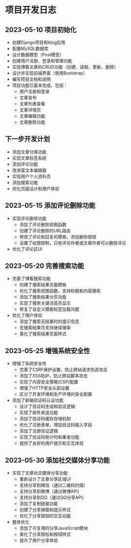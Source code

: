 # 项目开发日志

## 2023-05-10 项目初始化

- 创建Django项目和blog应用
- 配置MySQL数据库
- 设计数据模型（Post模型）
- 创建用户注册、登录和管理功能
- 实现博客文章的CRUD功能（创建、读取、更新、删除）
- 设计并实现前端界面（使用Bootstrap）
- 编写项目文档和说明
- 项目功能已基本完成，包括：
  - 用户注册和登录
  - 文章发布
  - 文章列表查看
  - 文章详情页
  - 文章编辑功能
  - 文章删除功能

## 下一步开发计划

- 添加文章分类功能
- 实现文章标签系统
- 添加评论功能
- 改进富文本编辑器
- 实现用户个人资料页
- 添加搜索功能
- 优化页面设计和用户体验 

## 2023-05-15 添加评论删除功能

- 实现评论删除功能
  - 添加了评论删除视图函数
  - 创建了评论删除的URL路由
  - 修改了评论和回复的模板，添加删除按钮
  - 设置了权限控制，只有评论作者或文章作者可以删除评论
- 优化了评论区UI 

## 2023-05-20 完善搜索功能

- 完善了博客搜索功能
  - 创建了搜索结果页面模板
  - 优化了搜索视图函数，支持标题和内容搜索
  - 添加了搜索结果分页功能
  - 实现了搜索关键词高亮显示
  - 修复了自定义模板标签加载问题
- 优化了用户体验
  - 添加了搜索无结果时的提示信息
  - 在搜索结果页支持继续搜索
  - 美化了搜索结果页面样式

## 2023-05-25 增强系统安全性

- 增强了系统安全性
  - 完善了CSRF保护设置，防止跨站请求伪造攻击
  - 添加了XSS防护，防止跨站脚本攻击
  - 实现了内容安全策略(CSP)配置
  - 增强了HTTP安全头部设置
  - 区分了开发环境和生产环境的安全配置
- 添加了邮箱验证码认证功能
  - 设计了验证码生成和验证逻辑
  - 实现了邮件发送功能
  - 添加了验证码缓存存储机制
  - 优化了注册表单，增加验证码输入字段
  - 添加了注册验证逻辑
  - 实现了验证码倒计时和重发功能
  - 提供了友好的用户提示和交互体验

## 2023-05-30 添加社交媒体分享功能

- 实现了文章社交媒体分享功能
  - 重新设计了文章分享区域UI
  - 支持分享到微信（通过二维码扫描）
  - 支持分享到微博（通过微博API）
  - 支持分享到QQ（通过QQ分享API）
  - 添加了复制链接功能
  - 创建了分享弹窗和提示样式
  - 优化了分享按钮的交互动画
- 整体优化
  - 添加了可复用的分享JavaScript模块
  - 美化了分享图标和按钮样式
  - 提升了用户分享体验 